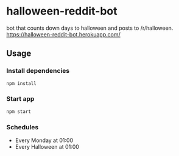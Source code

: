 # halloween-reddit-bot
bot that counts down days to halloween and posts to /r/halloween.   
https://halloween-reddit-bot.herokuapp.com/

## Usage

### Install dependencies

```bash
npm install
```

### Start app

```bash
npm start
```

### Schedules

- Every Monday at 01:00
- Every Halloween at 01:00
